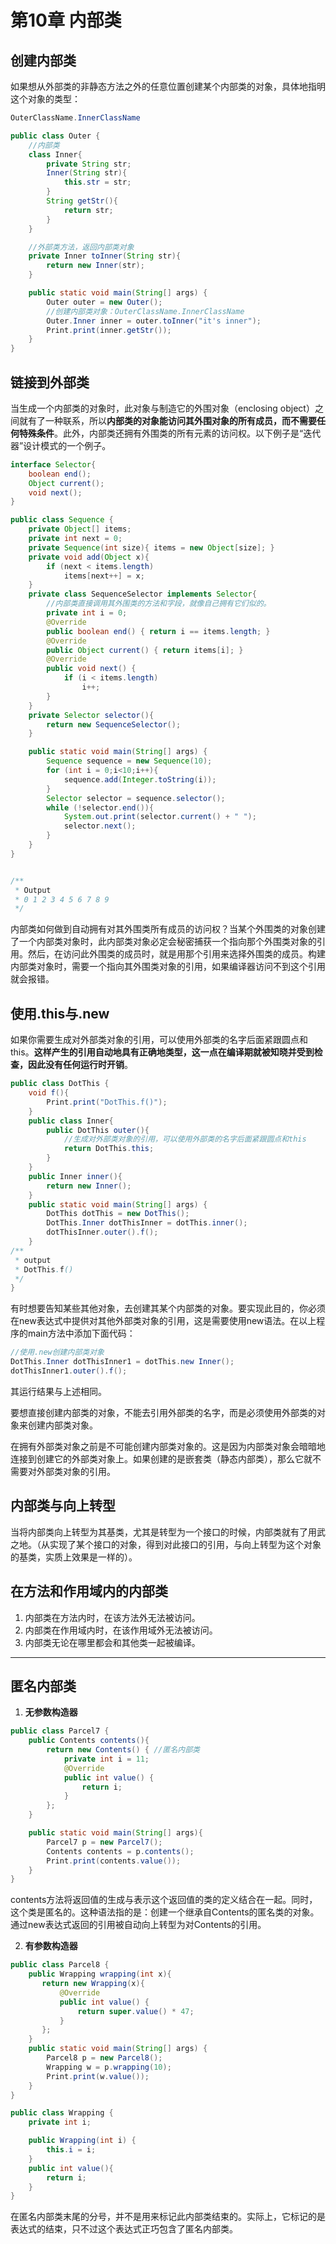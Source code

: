 # 第10章 内部类

## 创建内部类

如果想从外部类的非静态方法之外的任意位置创建某个内部类的对象，具体地指明这个对象的类型：

```java
OuterClassName.InnerClassName
```

```java
public class Outer {
    //内部类
    class Inner{
        private String str;
        Inner(String str){
            this.str = str;
        }
        String getStr(){
            return str;
        }
    }

    //外部类方法，返回内部类对象
    private Inner toInner(String str){
        return new Inner(str);
    }

    public static void main(String[] args) {
        Outer outer = new Outer();
        //创建内部类对象：OuterClassName.InnerClassName
        Outer.Inner inner = outer.toInner("it's inner");
        Print.print(inner.getStr());
    }
}
```

## 链接到外部类

当生成一个内部类的对象时，此对象与制造它的外围对象（enclosing object）之间就有了一种联系，所以**内部类的对象能访问其外围对象的所有成员，而不需要任何特殊条件**。此外，内部类还拥有外围类的所有元素的访问权。以下例子是“迭代器”设计模式的一个例子。

```java
interface Selector{
    boolean end();
    Object current();
    void next();
}

public class Sequence {
    private Object[] items;
    private int next = 0;
    private Sequence(int size){ items = new Object[size]; }
    private void add(Object x){
        if (next < items.length)
            items[next++] = x;
    }
    private class SequenceSelector implements Selector{
        //内部类直接调用其外围类的方法和字段，就像自己拥有它们似的。
        private int i = 0;
        @Override
        public boolean end() { return i == items.length; }
        @Override
        public Object current() { return items[i]; }
        @Override
        public void next() {
            if (i < items.length)
                i++;
        }
    }
    private Selector selector(){
        return new SequenceSelector();
    }

    public static void main(String[] args) {
        Sequence sequence = new Sequence(10);
        for (int i = 0;i<10;i++){
            sequence.add(Integer.toString(i));
        }
        Selector selector = sequence.selector();
        while (!selector.end()){
            System.out.print(selector.current() + " ");
            selector.next();
        }
    }
}


/**
 * Output
 * 0 1 2 3 4 5 6 7 8 9
 */
```

内部类如何做到自动拥有对其外围类所有成员的访问权？当某个外围类的对象创建了一个内部类对象时，此内部类对象必定会秘密捕获一个指向那个外围类对象的引用。然后，在访问此外围类的成员时，就是用那个引用来选择外围类的成员。构建内部类对象时，需要一个指向其外围类对象的引用，如果编译器访问不到这个引用就会报错。

## 使用.this与.new

如果你需要生成对外部类对象的引用，可以使用外部类的名字后面紧跟圆点和this。**这样产生的引用自动地具有正确地类型，这一点在编译期就被知晓并受到检查，因此没有任何运行时开销**。

```java
public class DotThis {
    void f(){
        Print.print("DotThis.f()");
    }
    public class Inner{
        public DotThis outer(){
            //生成对外部类对象的引用，可以使用外部类的名字后面紧跟圆点和this
            return DotThis.this;
        }
    }
    public Inner inner(){
        return new Inner();
    }
    public static void main(String[] args) {
        DotThis dotThis = new DotThis();
        DotThis.Inner dotThisInner = dotThis.inner();
        dotThisInner.outer().f();
    }
/**
 * output
 * DotThis.f()
 */
}
```

有时想要告知某些其他对象，去创建其某个内部类的对象。要实现此目的，你必须在new表达式中提供对其他外部类对象的引用，这是需要使用new语法。在以上程序的main方法中添加下面代码：

```java
//使用.new创建内部类对象
DotThis.Inner dotThisInner1 = dotThis.new Inner();
dotThisInner1.outer().f();
```

其运行结果与上述相同。

要想直接创建内部类的对象，不能去引用外部类的名字，而是必须使用外部类的对象来创建内部类对象。

在拥有外部类对象之前是不可能创建内部类对象的。这是因为内部类对象会暗暗地连接到创建它的外部类对象上。如果创建的是嵌套类（静态内部类），那么它就不需要对外部类对象的引用。

## 内部类与向上转型

当将内部类向上转型为其基类，尤其是转型为一个接口的时候，内部类就有了用武之地。（从实现了某个接口的对象，得到对此接口的引用，与向上转型为这个对象的基类，实质上效果是一样的）。

## 在方法和作用域内的内部类

1. 内部类在方法内时，在该方法外无法被访问。
2. 内部类在作用域内时，在该作用域外无法被访问。
3. 内部类无论在哪里都会和其他类一起被编译。

----

## 匿名内部类

1. **无参数构造器**

```java
public class Parcel7 {
    public Contents contents(){
        return new Contents() { //匿名内部类
            private int i = 11;
            @Override
            public int value() {
                return i;
            }
        };
    }

    public static void main(String[] args){
        Parcel7 p = new Parcel7();
        Contents contents = p.contents();
        Print.print(contents.value());
    }
}
```

contents方法将返回值的生成与表示这个返回值的类的定义结合在一起。同时，这个类是匿名的。这种语法指的是：创建一个继承自Contents的匿名类的对象。通过new表达式返回的引用被自动向上转型为对Contents的引用。

2. **有参数构造器**

```java
public class Parcel8 {
    public Wrapping wrapping(int x){
       return new Wrapping(x){
           @Override
           public int value() {
               return super.value() * 47;
           }
       };
    }
    public static void main(String[] args) {
        Parcel8 p = new Parcel8();
        Wrapping w = p.wrapping(10);
        Print.print(w.value());
    }
}
```

```java
public class Wrapping {
    private int i;

    public Wrapping(int i) {
        this.i = i;
    }
    public int value(){
        return i;
    }
}
```

在匿名内部类末尾的分号，并不是用来标记此内部类结束的。实际上，它标记的是表达式的结束，只不过这个表达式正巧包含了匿名内部类。